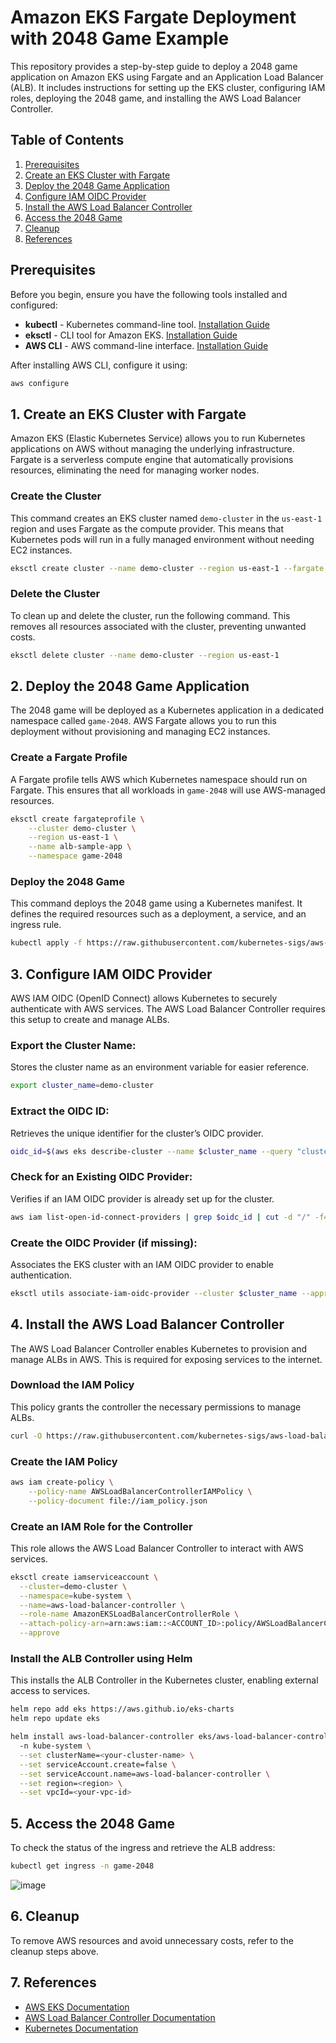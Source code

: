 # Amazon EKS Fargate Deployment with 2048 Game Example

This repository provides a step-by-step guide to deploy a 2048 game application on Amazon EKS using Fargate and an Application Load Balancer (ALB). It includes instructions for setting up the EKS cluster, configuring IAM roles, deploying the 2048 game, and installing the AWS Load Balancer Controller.

## Table of Contents
1. [Prerequisites](#prerequisites)
2. [Create an EKS Cluster with Fargate](#1-create-an-eks-cluster-with-fargate)
3. [Deploy the 2048 Game Application](#2-deploy-the-2048-game-application)
4. [Configure IAM OIDC Provider](#3-configure-iam-oidc-provider)
5. [Install the AWS Load Balancer Controller](#4-install-the-aws-load-balancer-controller)
6. [Access the 2048 Game](#5-access-the-2048-game)
7. [Cleanup](#cleanup)
8. [References](#references)

## Prerequisites
Before you begin, ensure you have the following tools installed and configured:

- **kubectl** - Kubernetes command-line tool. [Installation Guide](https://kubernetes.io/docs/tasks/tools/install-kubectl/)
- **eksctl** - CLI tool for Amazon EKS. [Installation Guide](https://eksctl.io/introduction/installation/)
- **AWS CLI** - AWS command-line interface. [Installation Guide](https://aws.amazon.com/cli/)

After installing AWS CLI, configure it using:
```sh
aws configure
```

## 1. Create an EKS Cluster with Fargate
Amazon EKS (Elastic Kubernetes Service) allows you to run Kubernetes applications on AWS without managing the underlying infrastructure. Fargate is a serverless compute engine that automatically provisions resources, eliminating the need for managing worker nodes.

### **Create the Cluster**
This command creates an EKS cluster named `demo-cluster` in the `us-east-1` region and uses Fargate as the compute provider. This means that Kubernetes pods will run in a fully managed environment without needing EC2 instances.
```sh
eksctl create cluster --name demo-cluster --region us-east-1 --fargate
```

### **Delete the Cluster**
To clean up and delete the cluster, run the following command. This removes all resources associated with the cluster, preventing unwanted costs.
```sh
eksctl delete cluster --name demo-cluster --region us-east-1
```

## 2. Deploy the 2048 Game Application
The 2048 game will be deployed as a Kubernetes application in a dedicated namespace called `game-2048`. AWS Fargate allows you to run this deployment without provisioning and managing EC2 instances.

### **Create a Fargate Profile**
A Fargate profile tells AWS which Kubernetes namespace should run on Fargate. This ensures that all workloads in `game-2048` will use AWS-managed resources.
```sh
eksctl create fargateprofile \
    --cluster demo-cluster \
    --region us-east-1 \
    --name alb-sample-app \
    --namespace game-2048
```

### **Deploy the 2048 Game**
This command deploys the 2048 game using a Kubernetes manifest. It defines the required resources such as a deployment, a service, and an ingress rule.
```sh
kubectl apply -f https://raw.githubusercontent.com/kubernetes-sigs/aws-load-balancer-controller/v2.5.4/docs/examples/2048/2048_full.yaml
```

## 3. Configure IAM OIDC Provider
AWS IAM OIDC (OpenID Connect) allows Kubernetes to securely authenticate with AWS services. The AWS Load Balancer Controller requires this setup to create and manage ALBs.

### **Export the Cluster Name:**
Stores the cluster name as an environment variable for easier reference.
```sh
export cluster_name=demo-cluster
```

### **Extract the OIDC ID:**
Retrieves the unique identifier for the cluster’s OIDC provider.
```sh
oidc_id=$(aws eks describe-cluster --name $cluster_name --query "cluster.identity.oidc.issuer" --output text | cut -d '/' -f 5)
```

### **Check for an Existing OIDC Provider:**
Verifies if an IAM OIDC provider is already set up for the cluster.
```sh
aws iam list-open-id-connect-providers | grep $oidc_id | cut -d "/" -f4
```

### **Create the OIDC Provider (if missing):**
Associates the EKS cluster with an IAM OIDC provider to enable authentication.
```sh
eksctl utils associate-iam-oidc-provider --cluster $cluster_name --approve
```

## 4. Install the AWS Load Balancer Controller
The AWS Load Balancer Controller enables Kubernetes to provision and manage ALBs in AWS. This is required for exposing services to the internet.

### **Download the IAM Policy**
This policy grants the controller the necessary permissions to manage ALBs.
```sh
curl -O https://raw.githubusercontent.com/kubernetes-sigs/aws-load-balancer-controller/v2.11.0/docs/install/iam_policy.json
```

### **Create the IAM Policy**
```sh
aws iam create-policy \
    --policy-name AWSLoadBalancerControllerIAMPolicy \
    --policy-document file://iam_policy.json
```

### **Create an IAM Role for the Controller**
This role allows the AWS Load Balancer Controller to interact with AWS services.
```sh
eksctl create iamserviceaccount \
  --cluster=demo-cluster \
  --namespace=kube-system \
  --name=aws-load-balancer-controller \
  --role-name AmazonEKSLoadBalancerControllerRole \
  --attach-policy-arn=arn:aws:iam::<ACCOUNT_ID>:policy/AWSLoadBalancerControllerIAMPolicy \
  --approve
```

### **Install the ALB Controller using Helm**
This installs the ALB Controller in the Kubernetes cluster, enabling external access to services.
```sh
helm repo add eks https://aws.github.io/eks-charts
helm repo update eks
```
```sh
helm install aws-load-balancer-controller eks/aws-load-balancer-controller \            
  -n kube-system \
  --set clusterName=<your-cluster-name> \
  --set serviceAccount.create=false \
  --set serviceAccount.name=aws-load-balancer-controller \
  --set region=<region> \
  --set vpcId=<your-vpc-id>
```

## 5. Access the 2048 Game
To check the status of the ingress and retrieve the ALB address:
```sh
kubectl get ingress -n game-2048
```

![image](https://github.com/user-attachments/assets/6b5c5b70-cdb0-494d-8cbd-149fd29d199b)


## 6. Cleanup
To remove AWS resources and avoid unnecessary costs, refer to the cleanup steps above.

## 7. References
- [AWS EKS Documentation](https://docs.aws.amazon.com/eks/)
- [AWS Load Balancer Controller Documentation](https://docs.aws.amazon.com/eks/latest/userguide/aws-load-balancer-controller.html)
- [Kubernetes Documentation](https://kubernetes.io/docs/)


